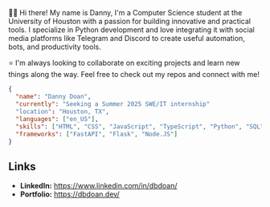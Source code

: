 ## 

<!--
**dbdoan/dbdoan** is a ✨ _special_ ✨ repository because its `README.md` (this file) appears on your GitHub profile.

Here are some ideas to get you started:
- 🔭 I’m currently working on ...
- 🌱 I’m currently learning ...
- 👯 I’m looking to collaborate on ...
- 🤔 I’m looking for help with ...
- 💬 Ask me about ...
- 📫 How to reach me: ...
- 😄 Pronouns: ...
- ⚡ Fun fact: ...
-->



🧑‍🔧 Hi there! My name is Danny, I'm a Computer Science student at the University of Houston with a passion for building innovative and practical tools. I specialize in Python development and love integrating it with social media platforms like Telegram and Discord to create useful automation, bots, and productivity tools.

⭐️ I'm always looking to collaborate on exciting projects and learn new things along the way. Feel free to check out my repos and connect with me!

```json
{
  "name": "Danny Doan", 
  "currently": "Seeking a Summer 2025 SWE/IT internship"
  "location": "Houston, TX",
  "languages": ["en_US"],
  "skills": ["HTML", "CSS", "JavaScript", "TypeScript", "Python", "SQL"],
  "frameworks": ["FastAPI", "Flask", "Node.JS"]
}
```

## Links

- **LinkedIn:** https://www.linkedin.com/in/dbdoan/
- **Portfolio:** https://dbdoan.dev/
